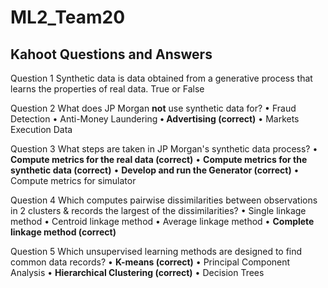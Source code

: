 # ML2_Team20

## Kahoot Questions and Answers

Question 1
Synthetic data is data obtained from a generative process that learns the properties of real data. True or False

Question 2
What does JP Morgan **not** use synthetic data for?
•	Fraud Detection
•	Anti-Money Laundering
**•	Advertising (correct)**
•	Markets Execution Data

Question 3
What steps are taken in JP Morgan's synthetic data process?
•	**Compute metrics for the real data (correct)**
•	**Compute metrics for the synthetic data (correct)**
•	**Develop and run the Generator (correct)**
•	Compute metrics for simulator

Question 4
Which computes pairwise dissimilarities between observations in 2 clusters & records the largest of the dissimilarities?
•	Single linkage method
•	Centroid linkage method
•	Average linkage method
•	**Complete linkage method (correct)**

Question 5
Which unsupervised learning methods are designed to find common data records?
•	**K-means (correct)**
•	Principal Component Analysis
•	**Hierarchical Clustering (correct)**
•	Decision Trees
